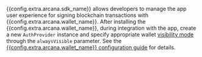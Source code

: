 {{config.extra.arcana.sdk_name}} allows developers to manage the app user experience for signing blockchain transactions with {{config.extra.arcana.wallet_name}}. After installing the {{config.extra.arcana.wallet_name}}, during integration with the app, create a new `AuthProvider` instance and specify appropriate wallet [visibility mode]({{page.meta.arcana.root_rel_path}}/concepts/anwallet/walletuimodes.md) through the `alwaysVisible` parameter. See the [{{config.extra.arcana.wallet_name}} configuration guide]({{page.meta.arcana.root_rel_path}}/howto/arcana_wallet/config_walletvisibility.md) for details.